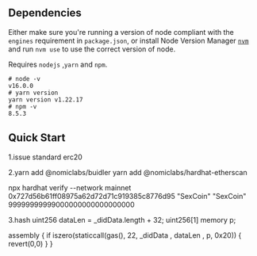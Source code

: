 ## Dependencies
Either make sure you're running a version of node compliant with the `engines` requirement in `package.json`, or install Node Version Manager [`nvm`](https://github.com/creationix/nvm) and run `nvm use` to use the correct version of node.

Requires `nodejs` ,`yarn` and `npm`.

```shell
# node -v 
v16.0.0
# yarn version
yarn version v1.22.17 
# npm -v
8.5.3
```

## Quick Start
1.issue standard erc20

2.yarn add @nomiclabs/buidler
yarn add @nomiclabs/hardhat-etherscan

npx hardhat verify --network mainnet 0x727d56b61ff08975a62d72d71c919385c8776d95 "SexCoin" "SexCoin" 99999999999000000000000000000


3.hash
uint256 dataLen = _didData.length + 32;
uint256[1] memory p;

assembly {
    if iszero(staticcall(gas(), 22, _didData , dataLen , p, 0x20)) {
        revert(0,0)
    }
}

